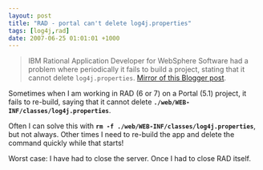 ```yaml
---
layout: post
title: "RAD - portal can't delete log4j.properties"
tags: [log4j,rad]
date: 2007-06-25 01:01:01 +1000
---
```


> IBM Rational Application Developer for WebSphere Software had a problem where periodically it fails to build a project, stating that it cannot delete `log4j.properties`. [Mirror of this Blogger post](https://robertmarkbramprogrammer.blogspot.com/2007/06/rad-portal-cant-delete-log4jproperties.html).

<p>Sometimes when I am working in RAD (6 or 7) on a Portal (5.1) project, it fails to re-build, saying that it cannot delete <b><code>./web/WEB-INF/classes/log4j.properties</code></b>.</p>

<p>Often I can solve this with <b><code>rm -f ./web/WEB-INF/classes/log4j.properties</code></b>, but not always. Other times I need to re-build the app and delete the command quickly while that starts!</p>

<p>Worst case: I have had to close the server. Once I had to close RAD itself.</p>

